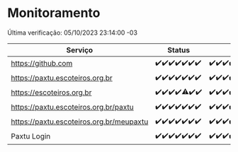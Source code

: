 # Monitoramento

Última verificação: 05/10/2023 23:14:00 -03

|Serviço|Status|Últimas 24h|
|---|---|---|
|https://github.com|<span title="2023-09-29: OK=24">✔️</span><span title="2023-09-30: OK=24">✔️</span><span title="2023-10-01: OK=24">✔️</span><span title="2023-10-02: OK=24">✔️</span><span title="2023-10-03: OK=24">✔️</span><span title="2023-10-04: OK=24">✔️</span><span title="2023-10-05: OK=2">✔️</span>|<span title="04/10/2023 23:17:00 -03 : 200">✔️</span><span title="05/10/2023 00:06:00 -03 : 200">✔️</span><span title="05/10/2023 01:07:00 -03 : 200">✔️</span><span title="05/10/2023 02:05:00 -03 : 200">✔️</span><span title="05/10/2023 03:08:00 -03 : 200">✔️</span><span title="05/10/2023 04:05:00 -03 : 200">✔️</span><span title="05/10/2023 05:08:00 -03 : 200">✔️</span><span title="05/10/2023 06:06:00 -03 : 200">✔️</span><span title="05/10/2023 07:07:00 -03 : 200">✔️</span><span title="05/10/2023 08:03:00 -03 : 200">✔️</span><span title="05/10/2023 09:11:00 -03 : 200">✔️</span><span title="05/10/2023 10:11:00 -03 : 200">✔️</span><span title="05/10/2023 11:06:00 -03 : 200">✔️</span><span title="05/10/2023 12:06:00 -03 : 200">✔️</span><span title="05/10/2023 13:07:00 -03 : 200">✔️</span><span title="05/10/2023 14:04:00 -03 : 200">✔️</span><span title="05/10/2023 15:08:00 -03 : 200">✔️</span><span title="05/10/2023 16:03:00 -03 : 200">✔️</span><span title="05/10/2023 17:06:00 -03 : 200">✔️</span><span title="05/10/2023 18:04:00 -03 : 200">✔️</span><span title="05/10/2023 19:04:00 -03 : 200">✔️</span><span title="05/10/2023 20:05:00 -03 : 200">✔️</span><span title="05/10/2023 21:29:00 -03 : 200">✔️</span><span title="05/10/2023 22:41:00 -03 : 200">✔️</span><span title="05/10/2023 23:14:00 -03 : 200">✔️</span>|
|https://paxtu.escoteiros.org.br|<span title="2023-09-29: OK=24">✔️</span><span title="2023-09-30: OK=24">✔️</span><span title="2023-10-01: OK=24">✔️</span><span title="2023-10-02: OK=24">✔️</span><span title="2023-10-03: OK=24">✔️</span><span title="2023-10-04: OK=24">✔️</span><span title="2023-10-05: OK=2">✔️</span>|<span title="04/10/2023 23:17:00 -03 : 200">✔️</span><span title="05/10/2023 00:06:00 -03 : 200">✔️</span><span title="05/10/2023 01:07:00 -03 : 200">✔️</span><span title="05/10/2023 02:05:00 -03 : 200">✔️</span><span title="05/10/2023 03:08:00 -03 : 200">✔️</span><span title="05/10/2023 04:05:00 -03 : 200">✔️</span><span title="05/10/2023 05:08:00 -03 : 200">✔️</span><span title="05/10/2023 06:06:00 -03 : 200">✔️</span><span title="05/10/2023 07:07:00 -03 : 200">✔️</span><span title="05/10/2023 08:03:00 -03 : 200">✔️</span><span title="05/10/2023 09:11:00 -03 : 200">✔️</span><span title="05/10/2023 10:11:00 -03 : 200">✔️</span><span title="05/10/2023 11:06:00 -03 : 200">✔️</span><span title="05/10/2023 12:06:00 -03 : 200">✔️</span><span title="05/10/2023 13:07:00 -03 : 200">✔️</span><span title="05/10/2023 14:04:00 -03 : 200">✔️</span><span title="05/10/2023 15:08:00 -03 : 200">✔️</span><span title="05/10/2023 16:03:00 -03 : 200">✔️</span><span title="05/10/2023 17:06:00 -03 : 200">✔️</span><span title="05/10/2023 18:04:00 -03 : 200">✔️</span><span title="05/10/2023 19:04:00 -03 : 200">✔️</span><span title="05/10/2023 20:05:00 -03 : 200">✔️</span><span title="05/10/2023 21:29:00 -03 : 200">✔️</span><span title="05/10/2023 22:41:00 -03 : 200">✔️</span><span title="05/10/2023 23:14:00 -03 : 200">✔️</span>|
|https://escoteiros.org.br|<span title="2023-09-29: OK=24">✔️</span><span title="2023-09-30: OK=24">✔️</span><span title="2023-10-01: OK=24">✔️</span><span title="2023-10-02: OK=24">✔️</span><span title="2023-10-03: OK=23, Falhas=1">⚠️</span><span title="2023-10-04: OK=24">✔️</span><span title="2023-10-05: OK=2">✔️</span>|<span title="04/10/2023 23:17:00 -03 : 200">✔️</span><span title="05/10/2023 00:06:00 -03 : 200">✔️</span><span title="05/10/2023 01:07:00 -03 : 200">✔️</span><span title="05/10/2023 02:05:00 -03 : 200">✔️</span><span title="05/10/2023 03:08:00 -03 : 200">✔️</span><span title="05/10/2023 04:05:00 -03 : 200">✔️</span><span title="05/10/2023 05:09:00 -03 : 200">✔️</span><span title="05/10/2023 06:06:00 -03 : 200">✔️</span><span title="05/10/2023 07:07:00 -03 : 200">✔️</span><span title="05/10/2023 08:03:00 -03 : 200">✔️</span><span title="05/10/2023 09:11:00 -03 : 200">✔️</span><span title="05/10/2023 10:11:00 -03 : 200">✔️</span><span title="05/10/2023 11:06:00 -03 : 200">✔️</span><span title="05/10/2023 12:06:00 -03 : 200">✔️</span><span title="05/10/2023 13:07:00 -03 : 200">✔️</span><span title="05/10/2023 14:04:00 -03 : 200">✔️</span><span title="05/10/2023 15:08:00 -03 : 200">✔️</span><span title="05/10/2023 16:03:00 -03 : 200">✔️</span><span title="05/10/2023 17:06:00 -03 : 200">✔️</span><span title="05/10/2023 18:04:00 -03 : 200">✔️</span><span title="05/10/2023 19:04:00 -03 : 200">✔️</span><span title="05/10/2023 20:05:00 -03 : 200">✔️</span><span title="05/10/2023 21:29:00 -03 : 200">✔️</span><span title="05/10/2023 22:41:00 -03 : 200">✔️</span><span title="05/10/2023 23:14:00 -03 : 200">✔️</span>|
|https://paxtu.escoteiros.org.br/paxtu|<span title="2023-09-29: OK=24">✔️</span><span title="2023-09-30: OK=24">✔️</span><span title="2023-10-01: OK=24">✔️</span><span title="2023-10-02: OK=24">✔️</span><span title="2023-10-03: OK=24">✔️</span><span title="2023-10-04: OK=24">✔️</span><span title="2023-10-05: OK=2">✔️</span>|<span title="04/10/2023 23:17:00 -03 : 200">✔️</span><span title="05/10/2023 00:06:00 -03 : 200">✔️</span><span title="05/10/2023 01:07:00 -03 : 200">✔️</span><span title="05/10/2023 02:05:00 -03 : 200">✔️</span><span title="05/10/2023 03:08:00 -03 : 200">✔️</span><span title="05/10/2023 04:05:00 -03 : 200">✔️</span><span title="05/10/2023 05:09:00 -03 : 200">✔️</span><span title="05/10/2023 06:06:00 -03 : 200">✔️</span><span title="05/10/2023 07:07:00 -03 : 200">✔️</span><span title="05/10/2023 08:03:00 -03 : 200">✔️</span><span title="05/10/2023 09:11:00 -03 : 200">✔️</span><span title="05/10/2023 10:11:00 -03 : 200">✔️</span><span title="05/10/2023 11:06:00 -03 : 200">✔️</span><span title="05/10/2023 12:06:00 -03 : 200">✔️</span><span title="05/10/2023 13:07:00 -03 : 200">✔️</span><span title="05/10/2023 14:04:00 -03 : 200">✔️</span><span title="05/10/2023 15:08:00 -03 : 200">✔️</span><span title="05/10/2023 16:03:00 -03 : 200">✔️</span><span title="05/10/2023 17:06:00 -03 : 200">✔️</span><span title="05/10/2023 18:04:00 -03 : 200">✔️</span><span title="05/10/2023 19:04:00 -03 : 200">✔️</span><span title="05/10/2023 20:05:00 -03 : 200">✔️</span><span title="05/10/2023 21:29:00 -03 : 200">✔️</span><span title="05/10/2023 22:41:00 -03 : 200">✔️</span><span title="05/10/2023 23:14:00 -03 : 200">✔️</span>|
|https://paxtu.escoteiros.org.br/meupaxtu|<span title="2023-09-29: OK=24">✔️</span><span title="2023-09-30: OK=24">✔️</span><span title="2023-10-01: OK=24">✔️</span><span title="2023-10-02: OK=24">✔️</span><span title="2023-10-03: OK=24">✔️</span><span title="2023-10-04: OK=24">✔️</span><span title="2023-10-05: OK=2">✔️</span>|<span title="04/10/2023 23:17:00 -03 : 200">✔️</span><span title="05/10/2023 00:06:00 -03 : 200">✔️</span><span title="05/10/2023 01:07:00 -03 : 200">✔️</span><span title="05/10/2023 02:05:00 -03 : 200">✔️</span><span title="05/10/2023 03:08:00 -03 : 200">✔️</span><span title="05/10/2023 04:05:00 -03 : 200">✔️</span><span title="05/10/2023 05:09:00 -03 : 200">✔️</span><span title="05/10/2023 06:06:00 -03 : 200">✔️</span><span title="05/10/2023 07:07:00 -03 : 200">✔️</span><span title="05/10/2023 08:03:00 -03 : 200">✔️</span><span title="05/10/2023 09:11:00 -03 : 200">✔️</span><span title="05/10/2023 10:11:00 -03 : 200">✔️</span><span title="05/10/2023 11:06:00 -03 : 200">✔️</span><span title="05/10/2023 12:06:00 -03 : 200">✔️</span><span title="05/10/2023 13:07:00 -03 : 200">✔️</span><span title="05/10/2023 14:04:00 -03 : 200">✔️</span><span title="05/10/2023 15:08:00 -03 : 200">✔️</span><span title="05/10/2023 16:03:00 -03 : 200">✔️</span><span title="05/10/2023 17:06:00 -03 : 200">✔️</span><span title="05/10/2023 18:04:00 -03 : 200">✔️</span><span title="05/10/2023 19:04:00 -03 : 200">✔️</span><span title="05/10/2023 20:05:00 -03 : 200">✔️</span><span title="05/10/2023 21:29:00 -03 : 200">✔️</span><span title="05/10/2023 22:41:00 -03 : 200">✔️</span><span title="05/10/2023 23:14:00 -03 : 200">✔️</span>|
|Paxtu Login|<span title="2023-09-29: OK=24">✔️</span><span title="2023-09-30: OK=24">✔️</span><span title="2023-10-01: OK=24">✔️</span><span title="2023-10-02: OK=24">✔️</span><span title="2023-10-03: OK=24">✔️</span><span title="2023-10-04: OK=24">✔️</span><span title="2023-10-05: OK=2">✔️</span>|<span title="04/10/2023 23:17:00 -03 : 200">✔️</span><span title="05/10/2023 00:06:00 -03 : 200">✔️</span><span title="05/10/2023 01:07:00 -03 : 200">✔️</span><span title="05/10/2023 02:05:00 -03 : 200">✔️</span><span title="05/10/2023 03:08:00 -03 : 200">✔️</span><span title="05/10/2023 04:05:00 -03 : 200">✔️</span><span title="05/10/2023 05:09:00 -03 : 200">✔️</span><span title="05/10/2023 06:06:00 -03 : 200">✔️</span><span title="05/10/2023 07:07:00 -03 : 200">✔️</span><span title="05/10/2023 08:03:00 -03 : 200">✔️</span><span title="05/10/2023 09:11:00 -03 : 200">✔️</span><span title="05/10/2023 10:11:00 -03 : 200">✔️</span><span title="05/10/2023 11:06:00 -03 : 200">✔️</span><span title="05/10/2023 12:06:00 -03 : 200">✔️</span><span title="05/10/2023 13:07:00 -03 : 200">✔️</span><span title="05/10/2023 14:04:00 -03 : 200">✔️</span><span title="05/10/2023 15:08:00 -03 : 200">✔️</span><span title="05/10/2023 16:03:00 -03 : 200">✔️</span><span title="05/10/2023 17:06:00 -03 : 200">✔️</span><span title="05/10/2023 18:04:00 -03 : 200">✔️</span><span title="05/10/2023 19:04:00 -03 : 200">✔️</span><span title="05/10/2023 20:05:00 -03 : 200">✔️</span><span title="05/10/2023 21:29:00 -03 : 200">✔️</span><span title="05/10/2023 22:41:00 -03 : 200">✔️</span><span title="05/10/2023 23:14:00 -03 : 200">✔️</span>|
